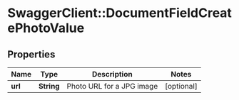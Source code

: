 # SwaggerClient::DocumentFieldCreatePhotoValue

## Properties
Name | Type | Description | Notes
------------ | ------------- | ------------- | -------------
**url** | **String** | Photo URL for a JPG image | [optional] 



